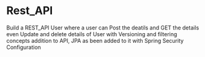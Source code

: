 # Rest_API

Build a REST_API User where a user can Post the deatils and GET the details even Update and delete details of User with Versioning and filtering concepts addition to API, JPA as been added to it with Spring Security Configuration
